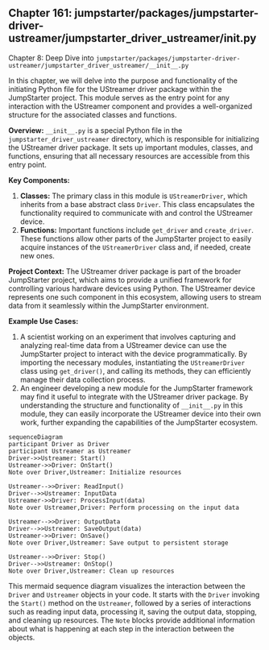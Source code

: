 ## Chapter 161: jumpstarter/packages/jumpstarter-driver-ustreamer/jumpstarter_driver_ustreamer/__init__.py

 Chapter 8: Deep Dive into `jumpstarter/packages/jumpstarter-driver-ustreamer/jumpstarter_driver_ustreamer/__init__.py`

In this chapter, we will delve into the purpose and functionality of the initiating Python file for the UStreamer driver package within the JumpStarter project. This module serves as the entry point for any interaction with the UStreamer component and provides a well-organized structure for the associated classes and functions.

**Overview:**
`__init__.py` is a special Python file in the `jumpstarter_driver_ustreamer` directory, which is responsible for initializing the UStreamer driver package. It sets up important modules, classes, and functions, ensuring that all necessary resources are accessible from this entry point.

**Key Components:**
1. **Classes:** The primary class in this module is `UStreamerDriver`, which inherits from a base abstract class `Driver`. This class encapsulates the functionality required to communicate with and control the UStreamer device.
2. **Functions:** Important functions include `get_driver` and `create_driver`. These functions allow other parts of the JumpStarter project to easily acquire instances of the `UStreamerDriver` class and, if needed, create new ones.

**Project Context:**
The UStreamer driver package is part of the broader JumpStarter project, which aims to provide a unified framework for controlling various hardware devices using Python. The UStreamer device represents one such component in this ecosystem, allowing users to stream data from it seamlessly within the JumpStarter environment.

**Example Use Cases:**
1. A scientist working on an experiment that involves capturing and analyzing real-time data from a UStreamer device can use the JumpStarter project to interact with the device programmatically. By importing the necessary modules, instantiating the `UStreamerDriver` class using `get_driver()`, and calling its methods, they can efficiently manage their data collection process.
2. An engineer developing a new module for the JumpStarter framework may find it useful to integrate with the UStreamer driver package. By understanding the structure and functionality of `__init__.py` in this module, they can easily incorporate the UStreamer device into their own work, further expanding the capabilities of the JumpStarter ecosystem.

 ```mermaid
sequenceDiagram
participant Driver as Driver
participant Ustreamer as Ustreamer
Driver->>Ustreamer: Start()
Ustreamer->>Driver: OnStart()
Note over Driver,Ustreamer: Initialize resources

Ustreamer-->>Driver: ReadInput()
Driver-->>Ustreamer: InputData
Ustreamer->>Driver: ProcessInput(data)
Note over Ustreamer,Driver: Perform processing on the input data

Ustreamer-->>Driver: OutputData
Driver-->>Ustreamer: SaveOutput(data)
Ustreamer->>Driver: OnSave()
Note over Driver,Ustreamer: Save output to persistent storage

Ustreamer-->>Driver: Stop()
Driver-->>Ustreamer: OnStop()
Note over Driver,Ustreamer: Clean up resources
```

This mermaid sequence diagram visualizes the interaction between the `Driver` and `Ustreamer` objects in your code. It starts with the `Driver` invoking the `Start()` method on the `Ustreamer`, followed by a series of interactions such as reading input data, processing it, saving the output data, stopping, and cleaning up resources. The `Note` blocks provide additional information about what is happening at each step in the interaction between the objects.